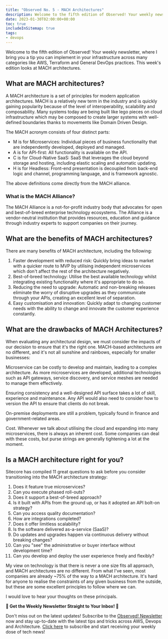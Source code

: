 ```yaml
---
title: "Observed No. 5 - MACH Architectures"
description: Welcome to the fifth edition of Observed! Your weekly newsletter, where I bring you a tip you can implement in your infrastructure across many categories like AWS, Terraform and General DevOps practices. This week's edition looks at MACH architectures
date: 2023-01-30T02:00:00+00:00
toc: true
includeInSitemap: true
tags:
- devops
---
```

Welcome to the fifth edition of Observed! Your weekly newsletter, where I bring you a tip you can implement in your infrastructure across many categories like AWS, Terraform and General DevOps practices. This week's edition looks at MACH architectures.
<!-- more -->

## What are MACH architectures?

A MACH architecture is a set of principles for modern application architectures. MACH is a relatively new term in the industry and is quickly gaining popularity because of the level of interoperability, scalability and composability. Many systems today are being built like lego pieces on cloud infrastructure which may be composed to create larger systems with well-defined boundaries thanks to movements like Domain Driven Design.

The MACH acronym consists of four distinct parts:

- M is for Microservices: Individual pieces of business functionality that are independently developed, deployed and managed.
- A is for API-first: All functionality is available on the API.
- C is for Cloud-Native SaaS: SaaS that leverages the cloud beyond storage and hosting, including elastic scaling and automatic updating.
- H is for Headless: Front-end presentation is decoupled from back-end logic and channel, programming language, and is framework agnostic.

The above definitions come directly from the MACH alliance.

### What is the MACH Alliance?

The MACH Alliance is a not-for-profit industry body that advocates for open and best-of-breed enterprise technology ecosystems. The Alliance is a vendor-neutral institution that provides resources, education and guidance through industry experts to support companies on their journey.

## What are the benefits of MACH architectures?

There are many benefits of MACH architecture, including the following:

1. Faster development with reduced risk: Quickly bring ideas to market with a quicker route to MVP by utilising independent microservices which don't affect the rest of the architecture negatively.
2. Best-of-breed technology: Utilise the best available technology whilst integrating existing functionality where it's appropriate to do so.
3. Reducing the need to upgrade: Automatic and non-breaking releases eliminate the worry of disruptive upgrades as they communicate through your APIs, creating an excellent level of separation.
4. Easy customisation and innovation: Quickly adapt to changing customer needs with the ability to change and innovate the customer experience constantly.

## What are the drawbacks of MACH Architectures?

When evaluating any architectural design, we must consider the impacts of our decision to ensure that it's the right one. MACH-based architectures are no different, and it's not all sunshine and rainbows, especially for smaller businesses:

Microservice can be costly to develop and maintain, leading to a complex architecture. As more microservices are developed, additional technologies such as API gateways, service discovery, and service meshes are needed to manage them effectively.

Ensuring consistency and a well-designed API surface takes a lot of skill, experience and maintenance. Any API would also need to consider how to version the API to ensure that clients do not break.

On-premise deployments are still a problem, typically found in finance and government-related areas.

Cost. Whenever we talk about utilising the cloud and expanding into many microservices, there is always an inherent cost. Some companies can deal with these costs, but purse strings are generally tightening a lot at the moment.

## Is a MACH architecture right for you?

Sitecore has compiled 11 great questions to ask before you consider transitioning into the MACH architecture strategy:

1. Does it feature true microservices?
2. Can you execute phased roll-outs?
3. Does it support a best-of-breed approach?
4. Is it built with APIs from the ground up, or has it adopted an API bolt-on strategy?
5. Can you access quality documentation?
6. How are integrations completed?
7. Does it offer limitless scalability?
8. Is the software delivered as-a-service (SaaS)?
9. Do updates and upgrades happen via continuous delivery without breaking changes?
10. Can you "see" the administrative or buyer interface without development time?
11. Can you develop and deploy the user experience freely and flexibly?

My view on technology is that there is never a one size fits all approach, and MACH architectures are no different. From what I've seen, most companies are already ~75% of the way to a MACH architecture. It's hard for anyone to realise the constraints of any given business from the outside, but these are some excellent principles to follow where we can.

I would love to hear your thoughts on these principals.

**📣 Get the Weekly Newsletter Straight to Your Inbox! 📣**

Don't miss out on the latest updates! Subscribe to the [Observed! Newsletter](https://news.codewithstu.tv) now and stay up-to-date with the latest tips and tricks across AWS, Devops and Architecture. [Click here](https://news.codewithstu.tv) to subscribe and start receiving your weekly dose of tech news!
